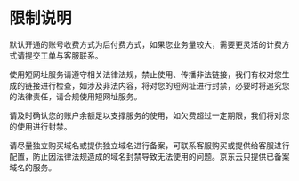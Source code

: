 # 限制说明

默认开通的账号收费方式为后付费方式，如果您业务量较大，需要更灵活的计费方式请提交工单与客服联系。

使用短网址服务请遵守相关法律法规，禁止使用、传播非法链接，我们有权对您生成的链接进行检查，如涉及非法内容，将对您的短网址进行封禁，必要时将追究您的法律责任，请合规使用短网址服务。

请及时确认您的账户余额足以支撑服务的使用，如欠费超过一定期限，我们将对您的使用进行封禁。

请尽量独立购买域名或提供独立域名进行备案，可联系客服购买或提供给客服进行配置，防止因法律法规造成的域名封禁导致无法使用的问题。京东云只提供已备案域名的服务。